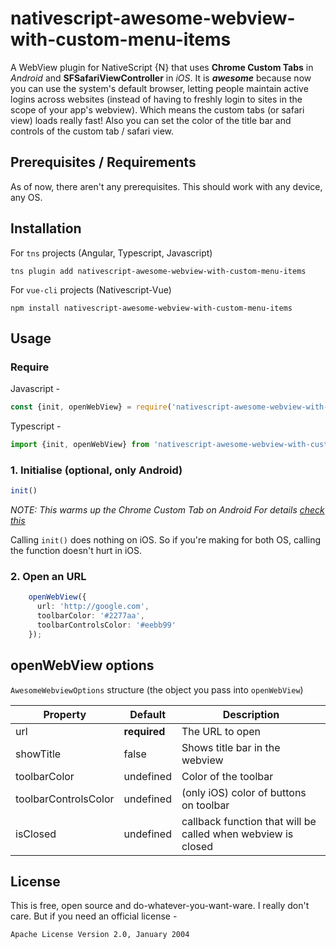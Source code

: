 # nativescript-awesome-webview-with-custom-menu-items

<!-- badges here -->

A WebView plugin for NativeScript {N} that uses **Chrome Custom Tabs** in _Android_ and **SFSafariViewController** in _iOS_. 
It is _**awesome**_ because now you can use the system's default browser, letting people maintain active logins 
across websites (instead of having to freshly login to sites in the scope of your app's webview). Which means the custom tabs
(or safari view) loads really fast! Also you can set the color of the title bar and controls of the custom tab / safari view. 

<!-- screenshots here -->

## Prerequisites / Requirements

As of now, there aren't any prerequisites. This should work with any device, any OS. 

## Installation

For `tns` projects (Angular, Typescript, Javascript)

```shell
tns plugin add nativescript-awesome-webview-with-custom-menu-items
```

For `vue-cli` projects (Nativescript-Vue)

```shell
npm install nativescript-awesome-webview-with-custom-menu-items
```

## Usage 

### Require

Javascript - 

```javascript
const {init, openWebView} = require('nativescript-awesome-webview-with-custom-menu-items');
```

Typescript - 

```typescript
import {init, openWebView} from 'nativescript-awesome-webview-with-custom-menu-items';
```

### 1. Initialise (optional, only Android) 

```javascript
init()
```

_NOTE: This warms up the Chrome Custom Tab on Android
For details [check this](https://developer.chrome.com/multidevice/android/customtabs#warm-up%20chrome%20to%20make%20pages%20load%20faster)_

Calling `init()` does nothing on iOS. So if you're making for both OS, calling the function doesn't hurt in iOS. 

### 2. Open an URL

```typescript
    openWebView({
      url: 'http://google.com',
      toolbarColor: '#2277aa',
      toolbarControlsColor: '#eebb99'
    });
```

## openWebView options

`AwesomeWebviewOptions` structure (the object you pass into `openWebView`)
    
| Property | Default | Description |
| --- | --- | --- |
| url | **required** | The URL to open |
| showTitle | false | Shows title bar in the webview |
| toolbarColor | undefined | Color of the toolbar |
| toolbarControlsColor | undefined | (only iOS) color of buttons on toolbar |
| isClosed | undefined | callback function that will be called when webview is closed |
    
## License

This is free, open source and do-whatever-you-want-ware. I really don't care. 
But if you need an official license - 

	Apache License Version 2.0, January 2004
